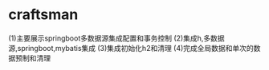# craftsman

####
(1)主要展示springboot多数据源集成配置和事务控制
(2)集成h,多数据源,springboot,mybatis集成
(3)集成初始化h2和清理
(4)完成全局数据和单次的数据预制和清理
